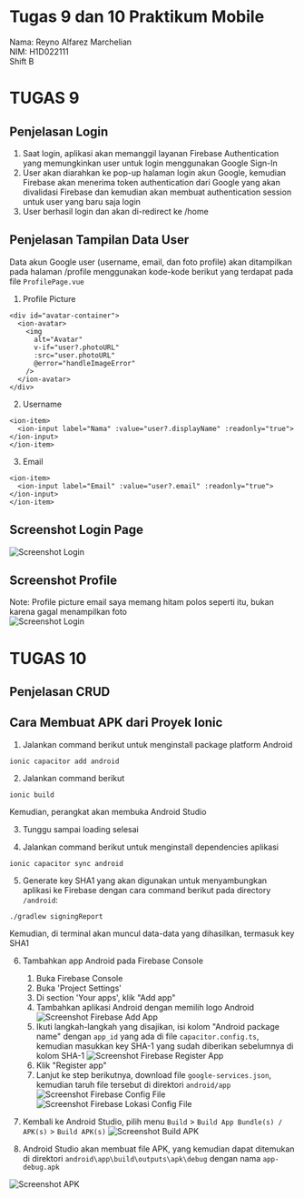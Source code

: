 # Tugas 9 dan 10 Praktikum Mobile

Nama: Reyno Alfarez Marchelian </br>
NIM: H1D022111 </br>
Shift B

# TUGAS 9
## Penjelasan Login

1. Saat login, aplikasi akan memanggil layanan Firebase Authentication yang memungkinkan user untuk login menggunakan Google Sign-In
2. User akan diarahkan ke pop-up halaman login akun Google, kemudian Firebase akan menerima token authentication dari Google yang akan divalidasi Firebase dan kemudian akan membuat authentication session untuk user yang baru saja login
3. User berhasil login dan akan di-redirect ke /home

## Penjelasan Tampilan Data User

Data akun Google user (username, email, dan foto profile) akan ditampilkan pada halaman /profile menggunakan kode-kode berikut yang terdapat pada file ```ProfilePage.vue```

1. Profile Picture
```
<div id="avatar-container">
  <ion-avatar>
    <img
      alt="Avatar"
      v-if="user?.photoURL"
      :src="user.photoURL"
      @error="handleImageError"
    />
  </ion-avatar>
</div>
```

2. Username
```
<ion-item>
  <ion-input label="Nama" :value="user?.displayName" :readonly="true"></ion-input>
</ion-item>
```

3. Email
```
<ion-item>
  <ion-input label="Email" :value="user?.email" :readonly="true"></ion-input>
</ion-item>
```

## Screenshot Login Page
![Screenshot Login](screenshot_login-google.png) </br>

## Screenshot Profile
Note: Profile picture email saya memang hitam polos seperti itu, bukan karena gagal menampilkan foto </br>
![Screenshot Login](screenshot_profile.png)

# TUGAS 10
## Penjelasan CRUD

## Cara Membuat APK dari Proyek Ionic
1. Jalankan command berikut untuk menginstall package platform Android
```
ionic capacitor add android
```

2. Jalankan command berikut
```
ionic build
```
Kemudian, perangkat akan membuka Android Studio

3. Tunggu sampai loading selesai

4. Jalankan command berikut untuk menginstall dependencies aplikasi
```
ionic capacitor sync android
```

5. Generate key SHA1 yang akan digunakan untuk menyambungkan aplikasi ke Firebase dengan cara command berikut pada directory `/android`:
```
./gradlew signingReport
```
Kemudian, di terminal akan muncul data-data yang dihasilkan, termasuk key SHA1

6. Tambahkan app Android pada Firebase Console
    1. Buka Firebase Console
    2. Buka 'Project Settings'
    3. Di section 'Your apps', klik "Add app"
    5. Tambahkan aplikasi Android dengan memilih logo Android
       ![Screenshot Firebase Add App](firebase_add-app.png)
    6. Ikuti langkah-langkah yang disajikan, isi kolom "Android package name" dengan `app_id` yang ada di file `capacitor.config.ts`, kemudian masukkan key SHA-1 yang sudah diberikan sebelumnya di kolom SHA-1
       ![Screenshot Firebase Register App](firebase_register-app.png)
    8. Klik "Register app"
    9. Lanjut ke step berikutnya, download file `google-services.json`, kemudian taruh file tersebut di direktori `android/app`
       ![Screenshot Firebase Config File](firebase_config-file.png)
       ![Screenshot Firebase Lokasi Config File](firebase_lokasi-config-file.png)

7. Kembali ke Android Studio, pilih menu `Build` > `Build App Bundle(s) / APK(s)` > `Build APK(s)`
   ![Screenshot Build APK](build-apk.png)

9. Android Studio akan membuat file APK, yang kemudian dapat ditemukan di direktori `android\app\build\outputs\apk\debug` dengan nama `app-debug.apk`

![Screenshot APK](screenshot-apk.jpg)
